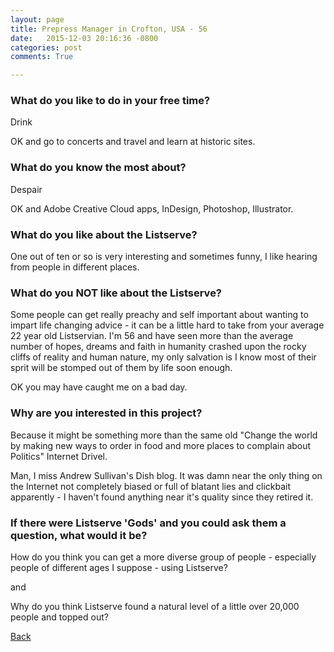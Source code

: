 ```yaml
---
layout: page
title: Prepress Manager in Crofton, USA - 56
date:   2015-12-03 20:16:36 -0800
categories: post
comments: True

---
```


### What do you like to do in your free time?
<p>Drink

OK and go to concerts and travel and learn at historic sites.</p>

### What do you know the most about?
<p>Despair

OK and Adobe Creative Cloud apps, InDesign, Photoshop, Illustrator.</p>

### What do you like about the Listserve?
<p>One out of ten or so is very interesting and sometimes funny, I like hearing from people in different places.</p>

### What do you NOT like about the Listserve?
<p>Some people can get really preachy and self important about wanting to impart life changing advice - it can be a little hard to take from your average 22 year old Listservian. I'm 56 and have seen more than the average number of hopes, dreams and faith in humanity crashed upon the rocky cliffs of reality and human nature, my only salvation is I know most of their sprit will be stomped out of them by life soon enough.

OK you may have caught me on a bad day.</p>

### Why are you interested in this project?
<p>Because it might be something more than the same old "Change the world by making new ways to order in food and more places to complain about Politics" Internet Drivel.

Man, I miss Andrew Sullivan's Dish blog. It was damn near the only thing on the Internet not completely biased or full of blatant lies and clickbait apparently - I haven't found anything near it's quality since they retired it.</p>

### If there were Listserve 'Gods' and you could ask them a question, what would it be?
<p>How do you think you can get a more diverse group of people - especially people of different ages I suppose - using Listserve?

and

Why do you think Listserve found a natural level of a little over 20,000 people and topped out?</p>

[Back][1]

[1]: /home/responders/all